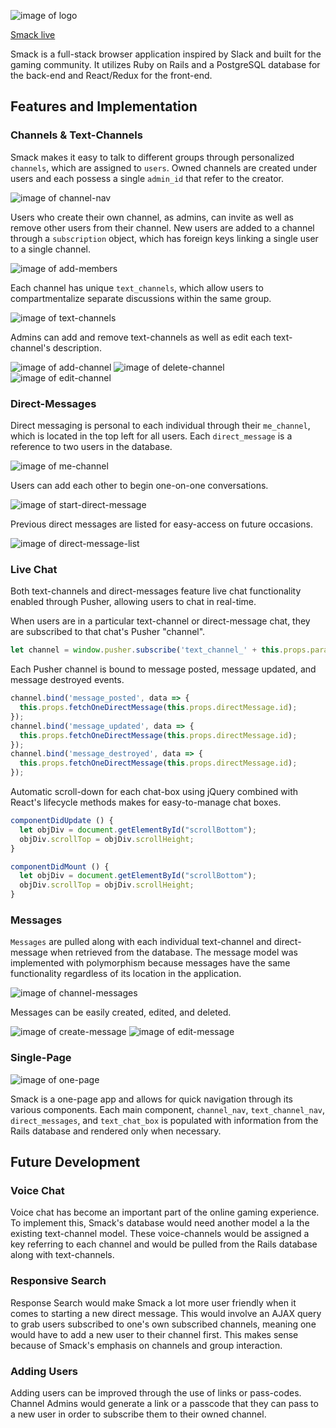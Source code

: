 ![image of logo](public/red-logo.png)

[Smack live][heroku]

[heroku]: http://www.smackchat.online

Smack is a full-stack browser application inspired by Slack and built for the gaming community. It utilizes Ruby on Rails and a PostgreSQL database for the back-end and React/Redux for the front-end.


## Features and Implementation

### Channels & Text-Channels

Smack makes it easy to talk to different groups through personalized `channels`, which are assigned to `users`. Owned channels are created under users and each possess a single `admin_id` that refer to the creator.

![image of channel-nav](public/readme/channel-nav.png)

Users who create their own channel, as admins, can invite as well as remove other users from their channel. New users are added to a channel through a `subscription` object, which has foreign keys linking a single user to a single channel.

![image of add-members](public/readme/add-members.png)

Each channel has unique `text_channels`, which allow users to compartmentalize separate discussions within the same group.

![image of text-channels](public/readme/text-channels.png)

Admins can add and remove text-channels as well as edit each text-channel's description.

![image of add-channel](public/readme/add-channel.png)
![image of delete-channel](public/readme/delete-channel.png)
![image of edit-channel](public/readme/edit-channel.png)

### Direct-Messages

Direct messaging is personal to each individual through their `me_channel`, which is located in the top left for all users. Each `direct_message` is a reference to two users in the database.

![image of me-channel](public/readme/me-channel.png)

Users can add each other to begin one-on-one conversations.

![image of start-direct-message](public/readme/start-direct-message.png)

Previous direct messages are listed for easy-access on future occasions.

![image of direct-message-list](public/readme/direct-message-list.png)

### Live Chat

Both text-channels and direct-messages feature live chat functionality enabled through Pusher, allowing users to chat in real-time.

When users are in a particular text-channel or direct-message chat, they are subscribed to that chat's Pusher "channel".

```javascript
let channel = window.pusher.subscribe('text_channel_' + this.props.params.id[1]);
```

Each Pusher channel is bound to message posted, message updated, and message destroyed events.

```javascript
channel.bind('message_posted', data => {
  this.props.fetchOneDirectMessage(this.props.directMessage.id);
});
channel.bind('message_updated', data => {
  this.props.fetchOneDirectMessage(this.props.directMessage.id);
});
channel.bind('message_destroyed', data => {
  this.props.fetchOneDirectMessage(this.props.directMessage.id);
});
```

Automatic scroll-down for each chat-box using jQuery combined with React's lifecycle methods makes for easy-to-manage chat boxes.

```javascript
componentDidUpdate () {
  let objDiv = document.getElementById("scrollBottom");
  objDiv.scrollTop = objDiv.scrollHeight;
}

componentDidMount () {
  let objDiv = document.getElementById("scrollBottom");
  objDiv.scrollTop = objDiv.scrollHeight;
}
```

### Messages

`Messages` are pulled along with each individual text-channel and direct-message when retrieved from the database. The message model was implemented with polymorphism because messages have the same functionality regardless of its location in the application.

![image of channel-messages](public/readme/channel-messages.png)

Messages can be easily created, edited, and deleted.

![image of create-message](public/readme/create-message.png)
![image of edit-message](public/readme/edit-message.png)

### Single-Page

![image of one-page](public/readme/one-page.png)

Smack is a one-page app and allows for quick navigation through its various components. Each main component, `channel_nav`, `text_channel_nav`, `direct_messages`, and `text_chat_box` is populated with information from the Rails database and rendered only when necessary.

## Future Development

### Voice Chat

Voice chat has become an important part of the online gaming experience. To implement this, Smack's database would need another model a la the existing text-channel model. These voice-channels would be assigned a key referring to each channel and would be pulled from the Rails database along with text-channels.

### Responsive Search

Response Search would make Smack a lot more user friendly when it comes to starting a new direct message. This would involve an AJAX query to grab users subscribed to one's own subscribed channels, meaning one would have to add a new user to their channel first. This makes sense because of Smack's emphasis on channels and group interaction.

### Adding Users

Adding users can be improved through the use of links or pass-codes. Channel Admins would generate a link or a passcode that they can pass to a new user in order to subscribe them to their owned channel.
